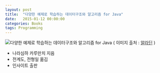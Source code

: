 ```yaml
---
layout: post
title:  "다양한 예제로 학습하는 데이터구조와 알고리즘 for Java"
date:   2015-01-12 00:00:00 
categories: Books
tags: Programming
---
```


![다양한 예제로 학습하는 데이터구조와 알고리즘 for Java](http://image.aladin.co.kr/product/3624/38/cover/8966260594_1.jpg)
( 이미지 출처 : [알라딘](http://www.aladin.co.kr/shop/wproduct.aspx?ItemId=36243861) )

  * 나라심하 카루만치 지음
  * 전계도, 전형일 옮김
  * 인사이트 출판

<!--more-->
